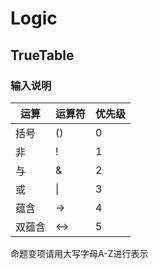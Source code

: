 # Logic

## TrueTable

### 输入说明

| 运算   | 运算符 | 优先级 |
| ------ | ------ | ------ |
| 括号   | ()     | 0      |
| 非     | !      | 1      |
| 与     | &      | 2      |
| 或     | \|     | 3      |
| 蕴含   | ->     | 4      |
| 双蕴含 | <->    | 5      |

命题变项请用大写字母A-Z进行表示

